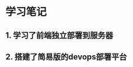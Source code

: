 <!--
 * @Descripttion: 
 * @version: 
 * @Author: voanit
 * @Date: 2020-09-27 18:37:12
 * @LastEditors: voanit
 * @LastEditTime: 2021-02-21 14:16:43
-->
# 学习笔记

## 1. 学习了前端独立部署到服务器
## 2. 搭建了简易版的devops部署平台